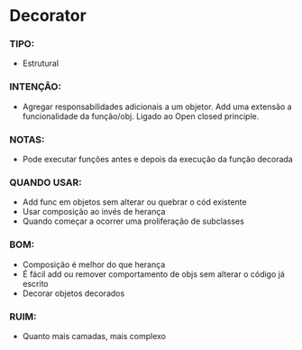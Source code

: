 # Decorator

### TIPO:

- Estrutural

### INTENÇÃO:

- Agregar responsabilidades adicionais a um objetor. Add uma extensão a funcionalidade da função/obj. Ligado ao Open closed principle.

### NOTAS:

- Pode executar funções antes e depois da execução da função decorada

### QUANDO USAR:

- Add func em objetos sem alterar ou quebrar o cód existente
- Usar composição ao invés de herança
- Quando começar a ocorrer uma proliferação de subclasses

### BOM:

  - Composição é melhor do que herança
  - É fácil add ou remover comportamento de objs sem alterar o código já escrito
  - Decorar objetos decorados

### RUIM:
  - Quanto mais camadas, mais complexo
